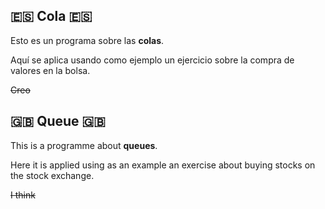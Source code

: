 ## :es: Cola :es:

Esto es un programa sobre las **colas**.

Aquí se aplica usando como ejemplo un ejercicio sobre la compra de valores en la bolsa.

~~Creo~~

## :uk: Queue :uk:

This is a programme about **queues**.

Here it is applied using as an example an exercise about buying stocks on the stock exchange.

~~I think~~